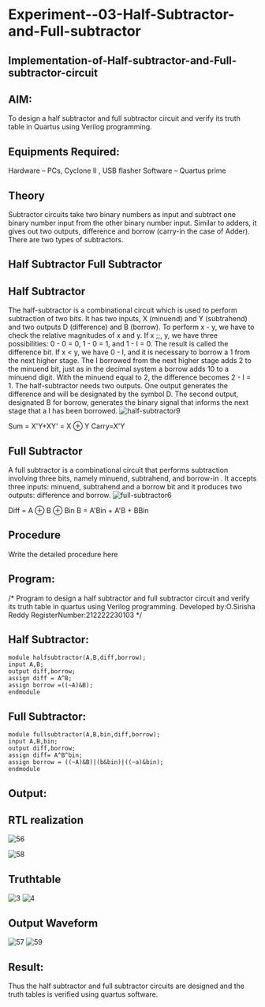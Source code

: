 # Experiment--03-Half-Subtractor-and-Full-subtractor
## Implementation-of-Half-subtractor-and-Full-subtractor-circuit
## AIM:
To design a half subtractor and full subtractor circuit and verify its truth table in Quartus using Verilog programming.

## Equipments Required:
Hardware – PCs, Cyclone II , USB flasher
Software – Quartus prime
## Theory
Subtractor circuits take two binary numbers as input and subtract one binary number input from the other binary number input. Similar to adders, it gives out two outputs, difference and borrow (carry-in the case of Adder). There are two types of subtractors.

## Half Subtractor Full Subtractor
## Half Subtractor
The half-subtractor is a combinational circuit which is used to perform subtraction of two bits. It has two inputs, X (minuend) and Y (subtrahend) and two outputs D (difference) and B (borrow). To perform x - y, we have to check the relative magnitudes of x and y. If x ;;, y, we have three possibilities: 0 - 0 = 0, 1 - 0 = 1, and 1 - I = 0. The result is called the difference bit. If x < y, we have 0 - I, and it is necessary to borrow a 1 from the next higher stage. The I borrowed from the next higher stage adds 2 to the minuend bit, just as in the decimal system a borrow adds 10 to a minuend digit. With the minuend equal to 2, the difference becomes 2 - I = 1. The half-subtractor needs two outputs. One output generates the difference and will be designated by the symbol D. The second output, designated B for borrow, generates the binary signal that informs the next stage that a I has been borrowed.
![half-subtractor9](https://user-images.githubusercontent.com/36288975/166112538-58c3bc7c-ee5d-4e6a-ac8d-8e8328efe27a.png)


Sum = X'Y+XY' = X ⊕ Y
Carry=X'Y

## Full Subtractor
A full subtractor is a combinational circuit that performs subtraction involving three bits, namely minuend, subtrahend, and borrow-in . It accepts three inputs: minuend, subtrahend and a borrow bit and it produces two outputs: difference and borrow. 
![full-subtractor6](https://user-images.githubusercontent.com/36288975/166112541-24c68359-3de8-4674-ae22-8272ffc385ed.png)


Diff = A ⊕ B ⊕ Bin B = A'Bin + A'B + BBin

## Procedure



Write the detailed procedure here 


## Program:
/*
Program to design a half subtractor and full subtractor circuit and verify its truth table in quartus using Verilog programming.
Developed by:O.Sirisha Reddy
RegisterNumber:212222230103
*/

## Half Subtractor:
```
module halfsubtractor(A,B,diff,borrow);
input A,B;
output diff,borrow;
assign diff = A^B;
assign borrow =((~A)&B);
endmodule
```
## Full Subtractor:
```
module fullsubtractor(A,B,bin,diff,borrow);
input A,B,bin;
output diff,borrow;
assign diff= A^B^bin;
assign borrow = ((~A)&B)|(b&bin)|((~a)&bin);
endmodule
```

## Output:
##  RTL realization
![56](https://github.com/Sriram8452/Experiment--03-Half-Subtractor-and-Full-subtractor/assets/118708032/28ba6a9f-71e8-4a95-a50a-d7563315b40f)

![58](https://github.com/Sriram8452/Experiment--03-Half-Subtractor-and-Full-subtractor/assets/118708032/9b7a0114-5de3-4438-8f00-579134bcbb72)


## Truthtable
![3](https://github.com/Sriram8452/Experiment--03-Half-Subtractor-and-Full-subtractor/assets/118708032/8e05cd36-6fc2-453b-99f6-63cfd452f4ca)
![4](https://github.com/Sriram8452/Experiment--03-Half-Subtractor-and-Full-subtractor/assets/118708032/fd4cb11b-b044-48cf-b69e-d333f170c91d)


## Output Waveform
![57](https://github.com/Sriram8452/Experiment--03-Half-Subtractor-and-Full-subtractor/assets/118708032/30794ed0-d3e9-4cfd-a3aa-5a99b3d5e278)
![59](https://github.com/Sriram8452/Experiment--03-Half-Subtractor-and-Full-subtractor/assets/118708032/898879f8-b551-4890-9c26-41a6e1b89fd0)


## Result:
Thus the half subtractor and full subtractor circuits are designed and the truth tables is verified using quartus software.
